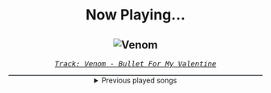<div align="center"> 
<h1>Now Playing...</h1>

![Venom](https://i.scdn.co/image/ab67616d00001e02b5836f92f626bb4fe05b016a)
--
_<samp><a href="https://open.spotify.com/track/0DfRNaeaJaKoTepzMQIxtg">Track: Venom - Bullet For My Valentine</a></samp>_

<div style="border: 1px #4B5054 solid"></div>
<details>
  <summary>
    Previous played songs
  </summary>
  <table>
    <thead>
      <tr>
        <th>
          Artist
        </th>
        <th>
          Song
        </th>
        <th>
          Link
        </th>
      </tr>
    </thead>
    <tbody>
      <tr><td>Bullet For My Valentine</td><td>Venom</td><td><a href="https://open.spotify.com/track/0DfRNaeaJaKoTepzMQIxtg">https://open.spotify.com/track/0DfRNaeaJaKoTepzMQIxtg</a></td></tr><tr><td>Five Finger Death Punch</td><td>Wrong Side Of Heaven - Acoustic</td><td><a href="https://open.spotify.com/track/2pDUQD1PCN7nYNay2G22Qy">https://open.spotify.com/track/2pDUQD1PCN7nYNay2G22Qy</a></td></tr><tr><td>NOVELISTS</td><td>After the Rain</td><td><a href="https://open.spotify.com/track/2aIn2ojcNblQSt342PYk9y">https://open.spotify.com/track/2aIn2ojcNblQSt342PYk9y</a></td></tr><tr><td>SLAVES</td><td>True Colors</td><td><a href="https://open.spotify.com/track/0KsAoydnR06mSbOn8d3geR">https://open.spotify.com/track/0KsAoydnR06mSbOn8d3geR</a></td></tr><tr><td>Vitja</td><td>Light Blue</td><td><a href="https://open.spotify.com/track/5KuspSQwH9jQYCQqHWe7sz">https://open.spotify.com/track/5KuspSQwH9jQYCQqHWe7sz</a></td></tr><tr><td>Our Mirage</td><td>Transparent</td><td><a href="https://open.spotify.com/track/2NqR4AAXV0DayMuKMdSB3m">https://open.spotify.com/track/2NqR4AAXV0DayMuKMdSB3m</a></td></tr><tr><td>Issues</td><td>Here's To You</td><td><a href="https://open.spotify.com/track/7tNlqOJLrIQUAukADdBKGb">https://open.spotify.com/track/7tNlqOJLrIQUAukADdBKGb</a></td></tr><tr><td>Upon A Burning Body</td><td>My Distorted Reflection</td><td><a href="https://open.spotify.com/track/1xQ9Y1Vpu7NXoEGTsVbyOD">https://open.spotify.com/track/1xQ9Y1Vpu7NXoEGTsVbyOD</a></td></tr><tr><td>Alazka</td><td>Empty Throne - Acoustic</td><td><a href="https://open.spotify.com/track/6ENH2r9VtuBrPmAV5R7t1f">https://open.spotify.com/track/6ENH2r9VtuBrPmAV5R7t1f</a></td></tr><tr><td>Loveless</td><td>Someone Else</td><td><a href="https://open.spotify.com/track/3f90aCH4ohR2He7054FLdf">https://open.spotify.com/track/3f90aCH4ohR2He7054FLdf</a></td></tr><tr><td>Too Close To Touch</td><td>Sympathy</td><td><a href="https://open.spotify.com/track/1s4Nc5XFspnFHEHLv92gak">https://open.spotify.com/track/1s4Nc5XFspnFHEHLv92gak</a></td></tr><tr><td>Motionless In White</td><td>Masterpiece: Motion Picture Collection</td><td><a href="https://open.spotify.com/track/262uuzoehXjnAdbwUFas3P">https://open.spotify.com/track/262uuzoehXjnAdbwUFas3P</a></td></tr><tr><td>Imminence</td><td>Alleviate</td><td><a href="https://open.spotify.com/track/6LTkHon5Apzs85zkS8BmgQ">https://open.spotify.com/track/6LTkHon5Apzs85zkS8BmgQ</a></td></tr><tr><td>Dayseeker</td><td>Neon Grave</td><td><a href="https://open.spotify.com/track/4pehGtiMD6B2WZHsKmr3oo">https://open.spotify.com/track/4pehGtiMD6B2WZHsKmr3oo</a></td></tr><tr><td>GRAYSTONE</td><td>Jingle Bells Rock</td><td><a href="https://open.spotify.com/track/1cJGOoZCG3LgsRazsu4TXF">https://open.spotify.com/track/1cJGOoZCG3LgsRazsu4TXF</a></td></tr><tr><td>Ice Nine Kills</td><td>Rainy Day</td><td><a href="https://open.spotify.com/track/3AkCkuC8LuRFEnvyKBQUOg">https://open.spotify.com/track/3AkCkuC8LuRFEnvyKBQUOg</a></td></tr><tr><td>Ice Nine Kills</td><td>Meat & Greet</td><td><a href="https://open.spotify.com/track/4GxFq0SoA0QOsocHvtHIvL">https://open.spotify.com/track/4GxFq0SoA0QOsocHvtHIvL</a></td></tr><tr><td>Bad Omens</td><td>ARTIFICIAL SUICIDE</td><td><a href="https://open.spotify.com/track/2Qv8xJzenocwXyGlMU5PaC">https://open.spotify.com/track/2Qv8xJzenocwXyGlMU5PaC</a></td></tr><tr><td>Spiritbox</td><td>Angel Eyes</td><td><a href="https://open.spotify.com/track/1l2AhmjfTTmo5lxTej3XcJ">https://open.spotify.com/track/1l2AhmjfTTmo5lxTej3XcJ</a></td></tr><tr><td>Motionless In White</td><td>Werewolf</td><td><a href="https://open.spotify.com/track/1e1rQNYCZToyBDDka1Io34">https://open.spotify.com/track/1e1rQNYCZToyBDDka1Io34</a></td></tr>
    </tbody>
  </table>
</details>

</div>

